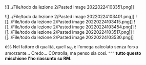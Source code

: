 ![[../File/todo da lezione 2/Pasted image 20220224103351.png]]


![[../File/todo da lezione 2/Pasted image 20220224103401.png]]
![[../File/todo da lezione 2/Pasted image 20220224103415.png]]
![[../File/todo da lezione 2/Pasted image 20220224103454.png]]
![[../File/todo da lezione 2/Pasted image 20220224103517.png]]
![[../File/todo da lezione 2/Pasted image 20220224103530.png]]


`OSS` Nel fattore di qualità, quell $\omega_0$ è l'omega calcolato senza forxa smorzante... Credo... COntrolla, ma penso sia così.
^^^ __tutto questo mischione l'ho riassunto su RM__.